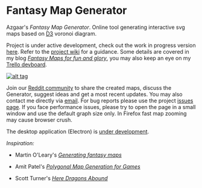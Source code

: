 # Fantasy Map Generator

Azgaar's _Fantasy Map Generator_. Online tool generating interactive svg maps based on [D3](https://d3js.org) voronoi diagram.

Project is under active development, check out the work in progress version [here](https://azgaar.github.io/Fantasy-Map-Generator). Refer to the [project wiki](https://github.com/Azgaar/Fantasy-Map-Generator/wiki) for a guidance. Some details are covered in my blog [_Fantasy Maps for fun and glory_](https://azgaar.wordpress.com), you may also keep an eye on my [Trello devboard](https://trello.com/b/7x832DG4/fantasy-map-generator).

[![alt tag](https://i0.wp.com/azgaar.files.wordpress.com/2017/03/80k-part.png)](https://azgaar.wordpress.com)

Join our [Reddit community](https://www.reddit.com/r/FantasyMapGenerator) to share the created maps, discuss the Generator, suggest ideas and get a most recent updates. You may also contact me directly via [email](mailto:maxganiev@yandex.com). For bug reports please use the project [issues page](https://github.com/Azgaar/Fantasy-Map-Generator/issues). If you face performance issues, please try to open the page in a small window and use the default graph size only. In Firefox fast map zooming may cause browser crush.

The desktop application (Electron) is [under development](https://github.com/mamokin/Fantasy-Map-Generator/tree/code-cleanup-from-boilerplate).

_Inspiration:_

* Martin O'Leary's [_Generating fantasy maps_](https://mewo2.com/notes/terrain)

* Amit Patel's [_Polygonal Map Generation for Games_](http://www-cs-students.stanford.edu/~amitp/game-programming/polygon-map-generation)

* Scott Turner's [_Here Dragons Abound_](https://heredragonsabound.blogspot.com)
